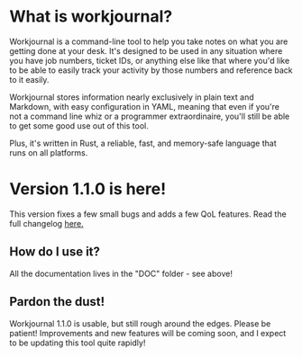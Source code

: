# What is workjournal?

Workjournal is a command-line tool to help you take notes on what you are getting done at your desk. It's designed to be used in any situation where you have job numbers, ticket IDs, or anything else like that where you'd like to be able to easily track your activity by those numbers and reference back to it easily.

Workjournal stores information nearly exclusively in plain text and Markdown, with easy configuration in YAML, meaning that even if you're not a command line whiz or a programmer extraordinaire, you'll still be able to get some good use out of this tool.

Plus, it's written in Rust, a reliable, fast, and memory-safe language that runs on all platforms.

# Version 1.1.0 is here!

This version fixes a few small bugs and adds a few QoL features. Read the full changelog [here.](https://github.com/SwissArmyWrench/workjournal/blob/master/DOC/CHANGELOG.md)

## How do I use it?

All the documentation lives in the "DOC" folder - see above!

## Pardon the dust!

Workjournal 1.1.0 is usable, but still rough around the edges. Please be patient! Improvements and new features will be coming soon, and I expect to be updating this tool quite rapidly! 
